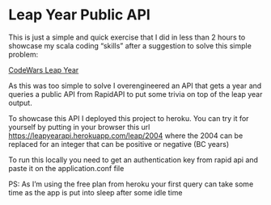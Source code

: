 # Leap Year Public API

This is just a simple and quick exercise that I did in less than 2 hours to showcase my scala coding “skills” after a suggestion to solve this simple problem:

[CodeWars Leap Year](https://www.codewars.com/kata/526c7363236867513f0005ca)

As this was too simple to solve I overengineered an API that gets a year and queries a public API from RapidAPI to put some trivia on top of the leap year output.

To showcase this API I deployed this project to heroku. You can try it for yourself by putting in your browser this url https://leapyearapi.herokuapp.com/leap/2004 where the 2004 can be replaced for an integer that can be positive or negative (BC years)

To run this locally you need to get an authentication key from rapid api and paste it on the application.conf file

PS: As I’m using the free plan from heroku your first query can take some time as the app is put into sleep after some idle time 
